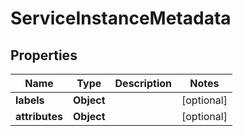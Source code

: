 # ServiceInstanceMetadata

## Properties
Name | Type | Description | Notes
------------ | ------------- | ------------- | -------------
**labels** | **Object** |  |  [optional]
**attributes** | **Object** |  |  [optional]
